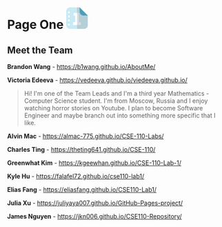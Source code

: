 # Page One <img src="branding/logo.png" width="50">


## Meet the Team

**Brandon Wang** - https://b1wang.github.io/AboutMe/

**Victoria Edeeva** - https://vedeeva.github.io/viedeeva.github.io/
> Hi! I'm one of the Team Leads and I'm a third year Mathematics - Computer Science student. I'm from Moscow, Russia and I enjoy watching horror stories on Youtube. I plan to become Software Engineer and maybe branch out into something more specific that I like.  
     
**Alvin Mac** - https://almac-775.github.io/CSE-110-Labs/

**Charles Ting** - https://theting641.github.io/CSE-110/

**Greenwhat Kim** - https://kgeewhan.github.io/CSE-110-Lab-1/

**Kyle Hu** - https://falafel72.github.io/cse110-lab1/

**Elias Fang** - https://eliasfang.github.io/CSE110-Lab1/

**Julia Xu** - https://juliyaya007.github.io/GitHub-Pages-project/

**James Nguyen** - https://jkn006.github.io/CSE110-Repository/

